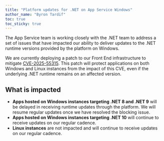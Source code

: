 ```yaml
---
title: "Platform updates for .NET on App Service Windows"
author_name: "Byron Tardif"
toc: true
toc_sticky: true
---
```


The App Service team is working closely with the .NET team to address a set of issues that have impacted our ability to deliver updates to the .NET runtime versions provided by the platform on Windows.

We are currently deploying a patch to our Front End infrastructure to mitigate [CVE-2025-55315](https://github.com/dotnet/aspnetcore/issues/64033). This patch will protect applications on both Windows and Linux instances from the impact of this CVE, even if the underlying .NET runtime remains on an affected version.

## What is impacted

- **Apps hosted on Windows instances targeting .NET 8 and .NET 9** will be delayed in receiving runtime updates through the platform. We will resume regular updates once we have resolved the blocking issue.
- **Apps hosted on Windows instances targeting .NET 10** will continue to receive updates on our regular cadence.
- **Linux instances** are not impacted and will continue to receive updates on our regular cadence.
